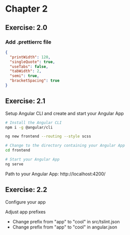 # Chapter 2
## Exercise: 2.0
### Add .prettierrc file
```json
{
  "printWidth": 120,
  "singleQuote": true,
  "useTabs": false,
  "tabWidth": 2,
  "semi": true,
  "bracketSpacing": true
}
```

## Exercise: 2.1 
Setup Angular CLI and create and start your Angular App

```bash
# Install the Angular CLI
npm i -g @angular/cli
```

```bash
ng new frontend --routing --style scss

# Change to the directory containing your Angular App
cd frontend

# Start your Angular App
ng serve
```
Path to your Angular App: http://localhost:4200/

## Exercise: 2.2
Configure your app

Adjust app prefixes
<ul>
<li>Change prefix from "app" to "cool" in src/tslint.json</li>
<li>Change prefix from "app" to "cool" in angular.json</li>
</ul>